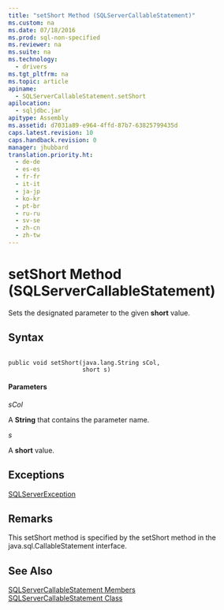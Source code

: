 ```yaml
---
title: "setShort Method (SQLServerCallableStatement)"
ms.custom: na
ms.date: 07/18/2016
ms.prod: sql-non-specified
ms.reviewer: na
ms.suite: na
ms.technology: 
  - drivers
ms.tgt_pltfrm: na
ms.topic: article
apiname: 
  - SQLServerCallableStatement.setShort
apilocation: 
  - sqljdbc.jar
apitype: Assembly
ms.assetid: d7031a89-e964-4ffd-87b7-63825799435d
caps.latest.revision: 10
caps.handback.revision: 0
manager: jhubbard
translation.priority.ht: 
  - de-de
  - es-es
  - fr-fr
  - it-it
  - ja-jp
  - ko-kr
  - pt-br
  - ru-ru
  - sv-se
  - zh-cn
  - zh-tw
---
```

# setShort Method (SQLServerCallableStatement)
  Sets the designated parameter to the given **short** value.  
  
## Syntax  
  
```  
  
public void setShort(java.lang.String sCol,  
                     short s)  
```  
  
#### Parameters  
 *sCol*  
  
 A **String** that contains the parameter name.  
  
 *s*  
  
 A **short** value.  
  
## Exceptions  
 [SQLServerException](../content/SQLServerException-Class.md)  
  
## Remarks  
 This setShort method is specified by the setShort method in the java.sql.CallableStatement interface.  
  
## See Also  
 [SQLServerCallableStatement Members](../content/SQLServerCallableStatement-Members.md)   
 [SQLServerCallableStatement Class](../content/SQLServerCallableStatement-Class.md)  
  
  
